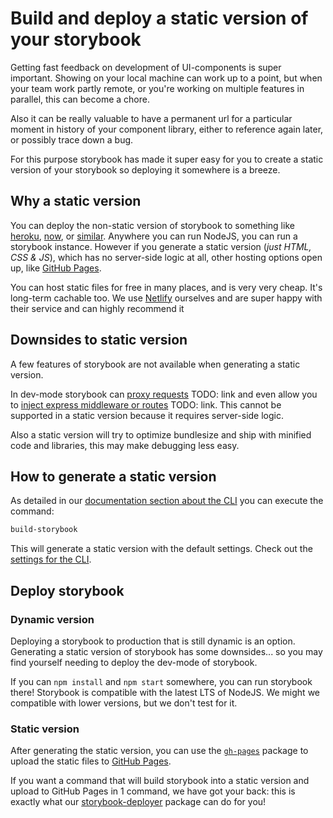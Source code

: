# Build and deploy a static version of your storybook

Getting fast feedback on development of UI-components is super important. Showing on your local machine can work up to a point, but when your team work partly remote, or you're working on multiple features in parallel, this can become a chore.

Also it can be really valuable to have a permanent url for a particular moment in history of your component library, either to reference again later, or possibly trace down a bug.

For this purpose storybook has made it super easy for you to create a static version of your storybook so deploying it somewhere is a breeze.

## Why a static version

You can deploy the non-static version of storybook to something like [heroku](https://www.heroku.com/), [now](https://zeit.co/now), or [similar](http://bit.ly/2kmFvyt). Anywhere you can run NodeJS, you can run a storybook instance. However if you generate a static version (*just HTML, CSS & JS*), which has no server-side logic at all, other hosting options open up, like [GitHub Pages](https://pages.github.com/).

You can host static files for free in many places, and is very very cheap. It's long-term cachable too. We use [Netlify](https://www.netlify.com/) ourselves and are super happy with their service and can highly recommend it

## Downsides to static version

A few features of storybook are not available when generating a static version.

In dev-mode storybook can [proxy requests](/) TODO: link and even allow you to [inject express middleware or routes](/) TODO: link. 
This cannot be supported in a static version because it requires server-side logic.

Also a static version will try to optimize bundlesize and ship with minified code and libraries, this may make debugging less easy.

## How to generate a static version

As detailed in our [documentation section about the CLI](/docs/cli) you can execute the command:

```sh
build-storybook
```

This will generate a static version with the default settings. Check out the [settings for the CLI](/docs/cli).

## Deploy storybook

### Dynamic version

Deploying a storybook to production that is still dynamic is an option. 
Generating a static version of storybook has some downsides... so you may find yourself needing to deploy the dev-mode of storybook.

If you can `npm install` and `npm start` somewhere, you can run storybook there! Storybook is compatible with the latest LTS of NodeJS. We might we compatible with lower versions, but we don't test for it.

### Static version

After generating the static version, you can use the [`gh-pages`](https://www.npmjs.com/package/gh-pages) package to upload the static files to [GitHub Pages](https://pages.github.com/).

If you want a command that will build storybook into a static version and upload to GitHub Pages in 1 command, we have got your back: this is exactly what our [storybook-deployer](https://github.com/storybooks/storybook-deployer) package can do for you!
